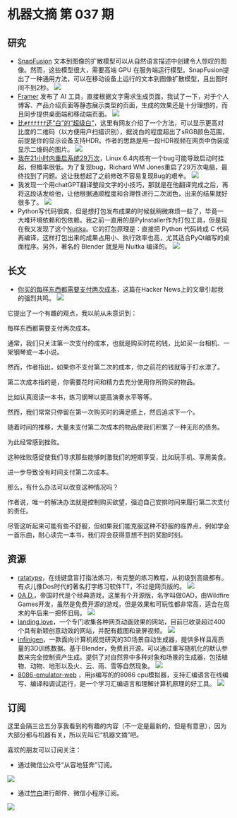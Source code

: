 # 机器文摘 第 037 期

## 研究
- [SnapFusion](https://snap-research.github.io/SnapFusion/) 文本到图像的扩散模型可以从自然语言描述中创建令人惊叹的图像。然而，这些模型很大，需要高端 GPU 在服务端运行模型。SnapFusion提出了一种通用方法，可以在移动设备上运行的文本到图像扩散模型，且出图时间不到2秒。
  ![](2023-06-20-15-55-06.png)
- [Framer](https://framer.com/ai) 发布了 AI 工具，直接根据文字需求生成页面，我试了一下，对于个人博客、产品介绍页面等静态展示类型的页面，生成的效果还是十分理想的，而且同步提供桌面端和移动端页面。
  ![](2023-06-20-15-55-33.png)
- [比`#ffffff`还“白”的“超级白”](https://notes.dt.in.th/HDRQRCode)，这里有网友介绍了一个方法，可以显示更高对比度的二维码（以方便用户扫描识别），据说白的程度超出了sRGB颜色范围，前提是你的显示设备支持HDR。作者的思路是用一段HDR视频在网页中伪装成显示二维码的图片。
  ![](2023-06-20-15-56-11.png)
- [我在21小时内重启系统29万次](https://rwmj.wordpress.com/2023/06/14/i-booted-linux-292612-times/)，Linux 6.4内核有一个bug可能导致启动时挂起，但概率很低。为了复现bug，Richard WM Jones重启了29万次电脑，最终找到了问题。这让我想起了之前修改不容易复现Bug的艰辛。
  ![](2023-06-20-15-56-28.png)
- 我发现一个用chatGPT翻译整段文字的小技巧，那就是在他翻译完成之后，再将这段话发给他，让他根据通顺程度和合理性进行二次润色，出来的结果就好很多了。
  ![](2023-06-20-15-58-53.png)
- Python写代码很爽，但是想打包发布成果的时候就稍微麻烦一些了，毕竟一大堆环境依赖和包依赖。我之前一直用的是PyInstaller作为打包工具，但是现在我又发现了这个[Nuitka](https://github.com/Nuitka/Nuitka)。它的打包原理是：直接把 Python 代码转成 C 代码再编译，这样打包出来的成果占用小、执行效率也高，尤其适合PyQt编写的桌面程序。另外，著名的 Blender 就是用 Nuitka 编译的。
  ![](2023-06-20-15-59-12.png)

## 长文
- [你买的每样东西都需要支付两次成本](https://www.raptitude.com/2022/01/everything-must-be-paid-for-twice/)，这篇在Hacker News上的文章引起我的强烈共鸣。
![](2023-06-20-15-59-33.png)

它提出了一个有趣的观点，我以前从未意识到：

每样东西都需要支付两次成本。

通常，我们只关注第一次支付的成本，也就是购买时花的钱，比如买一台相机、一架钢琴或一本小说。

然而，作者指出，如果你不支付第二次的成本，你之前花的钱就等于打水漂了。

第二次成本指的是，你需要花时间和精力去充分使用你所购买的物品。

比如认真阅读一本书，练习钢琴以提高演奏水平等等。

然而，我们常常只停留在第一次购买时的满足感上，然后追求下一个。

随着时间的推移，大量未支付第二次成本的物品使我们积累了一种无形的债务。

为此经常感到挫败。

这种挫败感促使我们寻求那些能够刺激我们的短期享受，比如玩手机、享用美食。

进一步导致没有时间支付第二次成本。

那么，有什么办法可以改变这种情况吗？

作者说，唯一的解决办法就是控制购买欲望，强迫自己安排时间来履行第二次支付的责任。

尽管这听起来可能有些不舒服，但如果我们能克服这种不舒服的临界点，例如学会一首乐曲，耐心读完一本书，我们将会获得意想不到的奖励时刻。

## 资源
- [ratatype](https://www.ratatype.com)，在线键盘盲打指法练习，有完整的练习教程，从初级到高级都有。有点儿像Dos时代的著名打字练习软件TT，不过是网页版的。
  ![](2023-06-20-16-00-11.png)
- [0A.D.](https://play0ad.com/download)，帝国时代是个经典游戏，这里有个开源版，名字叫做0AD，由Wildfire Games开发，虽然是免费开源的游戏，但是效果和可玩性都非常高，适合在周末的午后来一把怀旧局。
  ![](2023-06-20-16-00-26.png)
- [landing.love](https://landing.love)，一个专门收集各种网页动画效果的网站，目前已收录超过400个具有新颖创意动效的网站，并配有截图和录屏视频。
  ![](2023-06-20-16-00-47.png)
- [infinigen](https://github.com/princeton-vl/infinigen)，一款面向计算机视觉研究的3D场景自动生成器，提供多样且高质量的3D训练数据。基于Blender，免费且开源。可以通过重写随机化的默认参数来完全控制资产生成。提供了对自然界中多种对象和场景的生成器，包括植物、动物、地形以及火、云、雨、雪等自然现象。
  ![](2023-06-20-16-01-41.png)
- [8086-emulator-web](https://yjdoc2.github.io/8086-emulator-web/compile) ，用js编写的的8086 cpu模拟器，支持汇编语言在线编写、编译和调试运行，是一个学习汇编语言和理解计算机原理的好工具。
  ![](2023-06-20-16-01-04.png)

## 订阅
这里会隔三岔五分享我看到的有趣的内容（不一定是最新的，但是有意思），因为大部分都与机器有关，所以先叫它“机器文摘”吧。

喜欢的朋友可以订阅关注：

- 通过微信公众号“从容地狂奔”订阅。

![](../weixin.jpg)

- 通过[竹白](https://zhubai.love/)进行邮件、微信小程序订阅。

![](../zhubai.jpg)